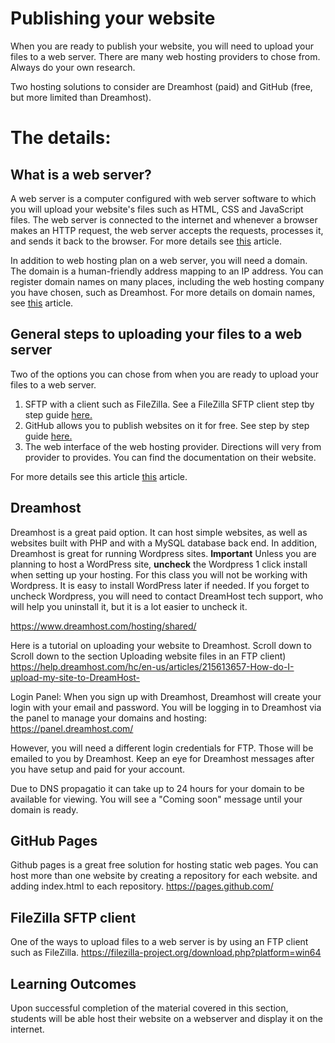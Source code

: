 

# Publishing your website #
When you are ready to publish your website, you will need to upload your files to a web server. 
There are many web hosting providers to chose from. Always do your own research.  

Two hosting solutions to consider are Dreamhost (paid) and GitHub (free, but more limited than Dreamhost).

# The details: #

## What is a web server? ##

A web server is a computer configured with web server software to which you will upload your website's files such as HTML, CSS and JavaScript files.
The web server is connected to the internet and whenever a browser makes an HTTP request, the web server accepts the requests, processes it, and sends it back to the browser.
For more details see [this](https://developer.mozilla.org/en-US/docs/Learn/Common_questions/What_is_a_web_server) article.

In addition to web hosting plan on a web server, you will need a domain. 
The domain is a human-friendly address mapping to an IP address. You can register domain names on many places, including the web hosting company you have chosen, such as Dreamhost.  For more details on domain names, see [this](https://developer.mozilla.org/en-US/docs/Learn/Common_questions/What_is_a_domain_name) article.


## General steps to uploading your files to a web server ##

Two of the options you can chose from when you are ready to upload your files to a web server.

1. SFTP with a client such as FileZilla. See a FileZilla SFTP client step tby step guide [here.](https://developer.mozilla.org/en-US/docs/Learn/Common_questions/Upload_files_to_a_web_server)
2. GitHub allows you to publish websites on it for free. See step by step guide [here.](https://pages.github.com/)
3. The web interface of the web hosting provider. Directions will very from provider to provides. You can find the documentation on their website.

For more details see this article [this](https://developer.mozilla.org/en-US/docs/Learn/Common_questions/Upload_files_to_a_web_server) article. 

## Dreamhost ##

Dreamhost is a great paid option. It can host simple websites, as well as websites built with PHP and with a MySQL database back end.  In addition, Dreamhost is great for running Wordpress sites. 
**Important** Unless you are planning to host a WordPress site, **uncheck** the Wordpress 1 click install when setting up your hosting.
For this class you will not be working with Wordpress. It is easy to install WordPress later if needed.  If you forget to uncheck Wordpress, you will need to contact DreamHost tech support, who will help you uninstall it, but it is a lot easier to uncheck it.

https://www.dreamhost.com/hosting/shared/

Here is a tutorial on uploading your website to Dreamhost. Scroll down to Scroll down to the section Uploading website files in an FTP client)
https://help.dreamhost.com/hc/en-us/articles/215613657-How-do-I-upload-my-site-to-DreamHost-

Login Panel: When you sign up with Dreamhost, Dreamhost will create your login with your email and password. You will be logging in to Dreamhost via the panel to manage your domains and hosting: https://panel.dreamhost.com/

However, you will need a different login credentials for FTP.  Those will be  emailed to you by Dreamhost. Keep an eye for Dreamhost messages after you have setup and paid for your account. 

Due to DNS propagatio it can take up to 24 hours for your domain to be available for viewing. You will see a "Coming soon" message until your domain is ready.


## GitHub Pages ##

Github pages is a great free solution for hosting static web pages. You can host more than one website by creating a repository for each website.
and adding index.html to each repository.
https://pages.github.com/


## FileZilla SFTP client ## 
One of the ways to upload files to a web server is by using an FTP client such as FileZilla.
https://filezilla-project.org/download.php?platform=win64


## Learning Outcomes
Upon successful completion of the material covered in this section, students will be able host their website on a webserver and display it on the internet.

 
